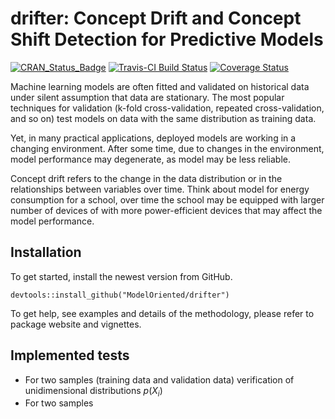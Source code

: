 # drifter: Concept Drift and Concept Shift Detection for Predictive Models

[![CRAN_Status_Badge](http://www.r-pkg.org/badges/version/drifter)](https://cran.r-project.org/package=drifter)
[![Travis-CI Build Status](https://travis-ci.org/ModelOriented/drifter.svg?branch=master)](https://travis-ci.org/ModelOriented/drifter)
[![Coverage Status](https://img.shields.io/codecov/c/github/ModelOriented/drifter/master.svg)](https://codecov.io/github/ModelOriented/drifter?branch=master)


Machine learning models are often fitted and validated on historical data under silent assumption that data are stationary. The most popular techniques for validation (k-fold cross-validation, repeated cross-validation, and so on) test models on data with the same distribution as training data.

Yet, in many practical applications, deployed models are working in a changing environment. After some time, due to changes in the environment, model performance may degenerate, as model may be less reliable.

Concept drift refers to the change in the data distribution or in the relationships between variables over time. Think about model for energy consumption for a school, over time the school may be equipped with larger number of devices of with more power-efficient devices that may affect the model performance.

## Installation

To get started, install the newest version from GitHub.

```
devtools::install_github("ModelOriented/drifter")
```

To get help, see examples and details of the methodology, please refer to package website and vignettes.

## Implemented tests

* For two samples (training data and validation data) verification of unidimensional distributions $p(X_i)$
* For two samples 





